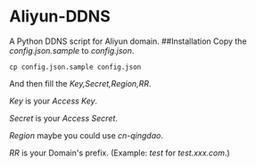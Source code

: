 # Aliyun-DDNS
A Python DDNS script for Aliyun domain.
##Installation
Copy the *config.json.sample* to *config.json*.

    cp config.json.sample config.json
    
And then fill the *Key,Secret,Region,RR*.

*Key* is your *Access Key*.

*Secret* is your *Access Secret*.

*Region* maybe you could use *cn-qingdao*.

*RR* is your Domain's prefix. (Example: *test* for *test.xxx.com*.)
